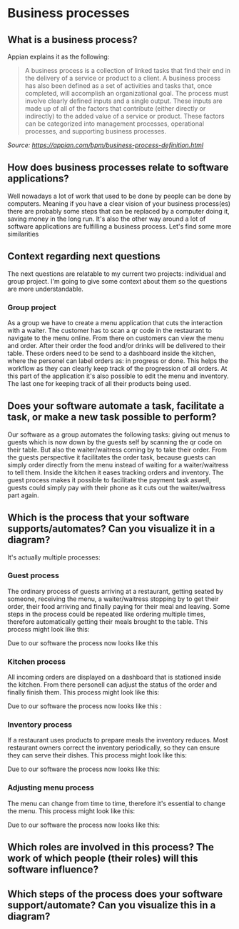 # Business processes  

## What is a business process? 
Appian explains it as the following:
> A business process is a collection of linked tasks that find their end in the delivery of a service or product to a client. A business process has also been
> defined as a set of activities and tasks that, once completed, will accomplish an organizational goal. The process must involve clearly defined inputs and a
> single output. These inputs are made up of all of the factors that contribute (either directly or indirectly) to the added value of a service or product. These
> factors can be categorized into management processes, operational processes, and supporting business processes.

*Source: https://appian.com/bpm/business-process-definition.html*


## How does business processes relate to software applications? 
Well nowadays a lot of work that used to be done by people can be done by computers. Meaning if you have a clear vision of your business process(es) there are probably some steps that can be replaced by a computer doing it, saving money in the long run. It's also the other way around a lot of software applications are fulfilling a business process. Let's find some more similarities



## Context regarding next questions
The next questions are relatable to my current two projects: individual and group project. I'm going to give some context about them so the questions are more understandable.

### Group project
As a group we have to create a menu application that cuts the interaction with a waiter. The customer has to scan a qr code in the restaurant to navigate to the menu online. From there on customers can view the menu and order. After their order the food and/or drinks will be delivered to their table. These orders need to be send to a dashboard inside the kitchen, where the personel can label orders as: in progress or done. This helps the workflow as they can clearly keep track of the progression of all orders. At this part of the application it's also possible to edit the menu and inventory. The last one for keeping track of all their products being used.



## Does your software automate a task, facilitate a task, or make a new task possible to perform? 
Our software as a group automates the following tasks: giving out menus to guests which is now down by the guests self by scanning the qr code on their table. But also the waiter/waitress coming by to take their order. From the guests perspective it facilitates the order task, because guests can simply order directly from the menu instead of waiting for a waiter/waitress to tell them. Inside the kitchen it eases tracking orders and inventory. The guest process makes it possible to facilitate the payment task aswell, guests could simply pay with their phone as it cuts out the waiter/waitress part again. 


## Which is the process that your software supports/automates? Can you visualize it in a diagram?
It's actually multiple processes:

### Guest process
The ordinary process of guests arriving at a restaurant, getting seated by someone, receiving the menu, a waiter/waitress stopping by to get their order, their food arriving and finally paying for their meal and leaving. Some steps in the process could be repeated like ordering multiple times, therefore automatically getting their meals brought to the table. This process might look like this:


Due to our software the process now looks like this

### Kitchen process
All incoming orders are displayed on a dashboard that is stationed inside the kitchen. From there personell can adjust the status of the order and finally finish them. This process might look like this:

Due to our software the process now looks like this :

### Inventory process
If a restaurant uses products to prepare meals the inventory reduces. Most restaurant owners correct the inventory periodically, so they can ensure they can serve their dishes. This process might look like this:

Due to our software the process now looks like this:


### Adjusting menu process
The menu can change from time to time, therefore it's essential to change the menu. This process might look like this:

Due to our software the process now looks like this:



## Which roles are involved in this process? The work of which people (their roles) will this software influence? 


## Which steps of the process does your software support/automate? Can you visualize this in a diagram? 
